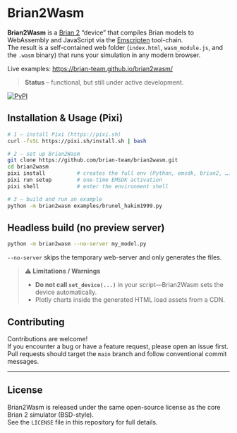 # Brian2Wasm

**Brian2Wasm** is a [Brian 2](https://briansimulator.org/) “device” that compiles Brian models to WebAssembly and JavaScript via the [Emscripten](https://emscripten.org/) tool-chain.  
The result is a self-contained web folder (`index.html`, `wasm_module.js`, and the `.wasm` binary) that runs your simulation in any modern browser.

Live examples: <https://brian-team.github.io/brian2wasm/>

> **Status** – functional, but still under active development.

[![PyPI](https://img.shields.io/pypi/v/brian2wasm.svg)](https://pypi.org/project/brian2wasm/)

## Installation & Usage (Pixi)

```bash
# 1 – install Pixi (https://pixi.sh)
curl -fsSL https://pixi.sh/install.sh | bash

# 2 – set up Brian2Wasm
git clone https://github.com/brian-team/brian2wasm.git
cd brian2wasm
pixi install          # creates the full env (Python, emsdk, brian2, …)
pixi run setup        # one-time EMSDK activation
pixi shell            # enter the environment shell

# 3 – build and run an example
python -m brian2wasm examples/brunel_hakim1999.py
```

## Headless build (no preview server)
```bash
python -m brian2wasm --no-server my_model.py
```
```--no-server``` skips the temporary web-server and only generates the files.


> **⚠️ Limitations / Warnings**
> * **Do not call `set_device(...)`** in your script—Brian2Wasm sets the device automatically.
> * Plotly charts inside the generated HTML load assets from a CDN.


## Contributing

Contributions are welcome!  
If you encounter a bug or have a feature request, please open an issue first.  
Pull requests should target the `main` branch and follow conventional commit messages.

---

## License

Brian2Wasm is released under the same open-source license as the core Brian 2 simulator (BSD-style).  
See the `LICENSE` file in this repository for full details.